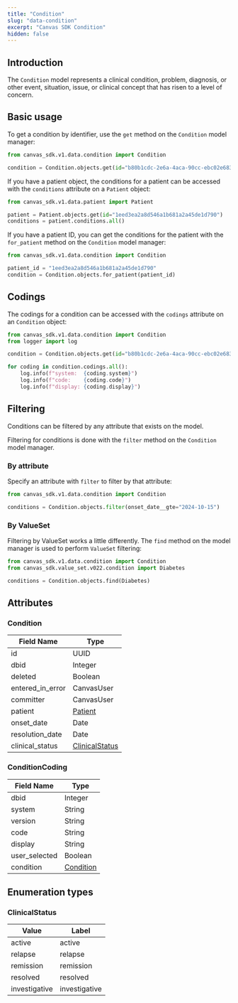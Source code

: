 ```yaml
---
title: "Condition"
slug: "data-condition"
excerpt: "Canvas SDK Condition"
hidden: false
---
```


## Introduction

The `Condition` model represents a clinical condition, problem, diagnosis, or other event, situation, issue, or clinical concept that has risen to a level of concern.

## Basic usage

To get a condition by identifier, use the `get` method on the `Condition` model manager:

```python
from canvas_sdk.v1.data.condition import Condition

condition = Condition.objects.get(id="b80b1cdc-2e6a-4aca-90cc-ebc02e683f35")
```

If you have a patient object, the conditions for a patient can be accessed with the `conditions` attribute on a `Patient` object:

```python
from canvas_sdk.v1.data.patient import Patient

patient = Patient.objects.get(id="1eed3ea2a8d546a1b681a2a45de1d790")
conditions = patient.conditions.all()
```

If you have a patient ID, you can get the conditions for the patient with the `for_patient` method on the `Condition` model manager:

```python
from canvas_sdk.v1.data.condition import Condition

patient_id = "1eed3ea2a8d546a1b681a2a45de1d790"
condition = Condition.objects.for_patient(patient_id)
```

## Codings

The codings for a condition can be accessed with the `codings` attribute on an `Condition` object:

```python
from canvas_sdk.v1.data.condition import Condition
from logger import log

condition = Condition.objects.get(id="b80b1cdc-2e6a-4aca-90cc-ebc02e683f35")

for coding in condition.codings.all():
    log.info(f"system:  {coding.system}")
    log.info(f"code:    {coding.code}")
    log.info(f"display: {coding.display}")
```

## Filtering

Conditions can be filtered by any attribute that exists on the model.

Filtering for conditions is done with the `filter` method on the `Condition` model manager.

### By attribute

Specify an attribute with `filter` to filter by that attribute:

```python
from canvas_sdk.v1.data.condition import Condition

conditions = Condition.objects.filter(onset_date__gte="2024-10-15")
```

### By ValueSet

Filtering by ValueSet works a little differently. The `find` method on the model manager is used to perform `ValueSet` filtering:

```python
from canvas_sdk.v1.data.condition import Condition
from canvas_sdk.value_set.v022.condition import Diabetes

conditions = Condition.objects.find(Diabetes)
```

## Attributes

### Condition
| Field Name       | Type                                  |
|------------------|---------------------------------------|
| id               | UUID                                  |
| dbid             | Integer                               |
| deleted          | Boolean                               |
| entered_in_error | CanvasUser                            |
| committer        | CanvasUser                            |
| patient          | [Patient](/sdk/data-patient/#patient) |
| onset_date       | Date                                  |
| resolution_date  | Date                                  |
| clinical_status  | [ClinicalStatus](#clinicalstatus)     |

### ConditionCoding
| Field Name    | Type                                        |
|---------------|---------------------------------------------|
| dbid          | Integer                                     |
| system        | String                                      |
| version       | String                                      |
| code          | String                                      |
| display       | String                                      |
| user_selected | Boolean                                     |
| condition     | [Condition](/sdk/data-condition/#condition) |

## Enumeration types

### ClinicalStatus
| Value         | Label         |
|---------------|---------------|
| active        | active        |
| relapse       | relapse       |
| remission     | remission     |
| resolved      | resolved      |
| investigative | investigative |
